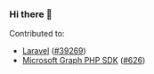 ### Hi there 👋

Contributed to:
- [Laravel](https://github.com/laravel/framework) ([#39269](https://github.com/laravel/framework/pull/39269))
- [Microsoft Graph PHP SDK](https://github.com/microsoftgraph/MSGraph-SDK-Code-Generator) ([#626](https://github.com/microsoftgraph/MSGraph-SDK-Code-Generator/pull/626))



<!--
**Dakoni4400/Dakoni4400** is a ✨ _special_ ✨ repository because its `README.md` (this file) appears on your GitHub profile.

Here are some ideas to get you started:

- 🔭 I’m currently working on ...
- 🌱 I’m currently learning ...
- 👯 I’m looking to collaborate on ...
- 🤔 I’m looking for help with ...
- 💬 Ask me about ...
- 📫 How to reach me: ...
- 😄 Pronouns: ...
- ⚡ Fun fact: ...
-->
